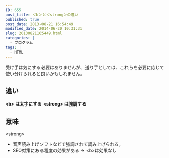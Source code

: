 ```yaml
---
ID: 655
post_title: ＜b＞と＜strong＞の違い
published: true
post_date: 2013-08-21 16:54:49
modified_date: 2014-06-20 10:31:31
slug: 20130821165449.html
categories: |
  - プログラム
tags: |
  - HTML
---
```

受け手は気にする必要はありませんが、送り手としては、これらを必要に応じて使い分けられると良いかもしれません。
<!--more-->
<h2>違い</h2>
<strong>&lt;b&gt; は太字にする</strong>
<strong>&lt;strong&gt; は強調する</strong>

<h2>意味</h2>
&lt;strong&gt;
<ul>
<li>音声読み上げソフトなどで強調されて読み上げられる。</li>
<li>SEO対策にある程度の効果がある → &lt;b&gt;は効果なし</li>
</ul>
